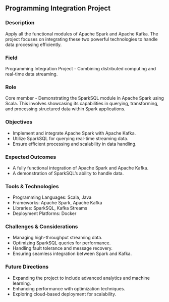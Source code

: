 ## Programming Integration Project

### Description
Apply all the functional modules of Apache Spark and Apache Kafka. The project focuses on integrating these two powerful technologies to handle data processing efficiently.

### Field
Programming Integration Project - Combining distributed computing and real-time data streaming.

### Role
Core member - Demonstrating the SparkSQL module in Apache Spark using Scala. This involves showcasing its capabilities in querying, transforming, and processing structured data within Spark applications.

### Objectives
- Implement and integrate Apache Spark with Apache Kafka.
- Utilize SparkSQL for querying real-time streaming data.
- Ensure efficient processing and scalability in data handling.

### Expected Outcomes
- A fully functional integration of Apache Spark and Apache Kafka.
- A demonstration of SparkSQL’s ability to handle data.

### Tools & Technologies
- Programming Languages: Scala, Java
- Frameworks: Apache Spark, Apache Kafka
- Libraries: SparkSQL, Kafka Streams
- Deployment Platforms: Docker

### Challenges & Considerations
- Managing high-throughput streaming data.
- Optimizing SparkSQL queries for performance.
- Handling fault tolerance and message recovery.
- Ensuring seamless integration between Spark and Kafka.

### Future Directions
- Expanding the project to include advanced analytics and machine learning.
- Enhancing performance with optimization techniques.
- Exploring cloud-based deployment for scalability.

